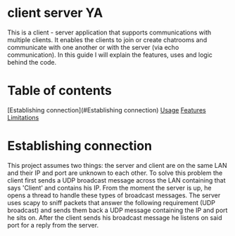 # client server YA

This is a client - server application that supports communications with multiple clients. It enables the clients to join or create chatrooms and communicate with one another or with the server (via echo communication). In this guide I will explain the features, uses and logic behind the code.  

# Table of contents
[Establishing connection](#Establishing connection)
[Usage](#Usage)
[Features](#Features)
[Limitations](#Limitations)

# Establishing connection
This project assumes two things: the server and client are on the same LAN and their IP and port are unknown to each other. To solve this problem the client first sends a UDP broadcast message across the LAN containing that says 'Client' and contains his IP. From the moment the server is up, he opens a thread to handle these types of broadcast messages. The server uses scapy to sniff packets that answer the following requirement (UDP broadcast) and sends them back a UDP message containing the IP and port he sits on. After the client sends his broadcast message he listens on said port for a reply from the server.
